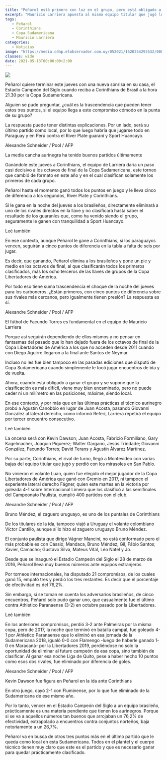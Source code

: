 ```yaml
---
title: "Peñarol está primero con luz en el grupo, pero está obligado a ganarle a Corinthians para dar un paso decisivo"
excerpt: "Mauricio Larriera apuesta al mismo equipo titular que jugó los últimos tres encuentros y tiene muy claro que los tres puntos contra los brasileños pueden ser decisivos en esta Copa Sudamericana"
tags:
   - Peñarol
   - Corinthians
   - Copa Sudamericana
   - Mauricio Larriera
categories:
   - Noticias
image: "https://media.cdnp.elobservador.com.uy/052021/1620354295532/000_99G38Z.jpg?&cw=1170"
classes: wide
date: 2021-05-13T00:00:00+2:00
---
```



<img src="https://media.cdnp.elobservador.com.uy/052021/1620354295532/000_99G38Z.jpg?&cw=1170">


Peñarol quiere terminar este jueves con una nueva sonrisa en su casa, el Estadio Campeón del Siglo cuando reciba a Corinthians de Brasil a la hora 21.30 por la Copa Sudamericana.


Alguien se pude preguntar, ¿cuál es la trascendencia que pueden tener estos tres puntos, si el equipo llega a este compromiso cómodo en la punta de su grupo?


La respuesta puede tener distintas explicaciones. Por un lado, será su último partido como local, por lo que luego habría que jugarse todo en Paraguay y en Perú contra el River Plate guaraní y Sport Huancayo.





Alexandre Schneider / Pool / AFP


La media cancha aurinegra ha tenido buenos partidos últimamente





Ganándole este jueves a Corinthians, el equipo de Larriera daría un paso casi decisivo a los octavos de final de la Copa Sudamericana, este torneo que cambió de formato en este año y en el cual clasifican solamente los primeros de cada grupo.


Peñarol hasta el momento ganó todos los puntos en juego y le lleva cinco de diferencia a los segundos, River Plate y Corinthians.


Si le gana en la noche del jueves a los brasileños, directamente eliminará a uno de los rivales directos en la llave y no clasificará hasta saber el resultado de los guaraníes que, como ha venido siendo el grupo, seguramente le ganen con tranquilidad a Sport Huancayo.


Leé también


En ese contexto, aunque Peñarol le gane a Corinthians, si los paraguayos vencen, seguirán a cinco puntos de diferencia en la tabla a falta de seis por jugar.


Es decir, que ganando, Peñarol elimina a los brasileños y pone un pie y medio en los octavos de final, al que clasificarán todos los primeros clasificados, más los ocho terceros de las llaves de grupos de la Copa Libertadores de América.


Por todo eso tiene suma trascendencia el choque de la noche del jueves para los carboneros. ¿Están primeros, con cinco puntos de diferencia sobre sus rivales más cercanos, pero igualmente tienen presión? La respuesta es sí.





Alexandre Schneider / Pool / AFP


El fútbol de Facundo Torres es fundamental en el equipo de Mauricio Larriera





Porque así seguirán dependiendo de ellos mismos y no pensar en fantasmas del pasado que lo han dejado fuera de los octavos de final de la Copa Libertadores de América a los que no acceden desde 2011 cuando con Diego Aguirre llegaron a la final ante Santos de Neymar.


Incluso no les fue bien tampoco en las pasadas ediciones que disputó de Copa Sudamericana cuando simplemente le tocó jugar encuentros de ida y de vuelta.


Ahora, cuando está obligado a ganar el grupo y se supone que la clasificación es más difícil, viene muy bien encaminado, pero no puede ceder ni un milímetro en las posiciones, máxime, siendo local.


En ese contexto, y por más que en las últimas prácticas el técnico aurinegro probó a Agustín Canobbio en lugar de Juan Acosta, pasando Giovanni González al lateral derecho, como informó Referí, Larriera repetirá el equipo por tercer encuentro consecutivo.


Leé también


La oncena será con Kevin Dawson; Juan Acosta, Fabricio Formiliano, Gary Kagelmacher, Joaquín Piquerez; Walter Gargano, Jesús Trindade; Giovanni González, Facundo Torres; David Terans y Agustín Álvarez Martínez.


Por su parte, Corinthians, el rival de turno, llegó a Montevideo con varias bajas del equipo titular que jugó y perdió con los mirasoles en San Pablo.


No vinieron el volante Luan, quien fue elegido el mejor jugador de la Copa Libertadores de América que ganó con Gremio en 2017, ni tampoco el experiente lateral derecho Fágner, quien este martes en la victoria por goleada 4-1 sobre Internacional Limeira que los clasificó a las semifinales del Campeonato Paulista, cumplió 400 partidos con el club.





Alexandre Schneider / Pool / AFP


Bruno Méndez, el zaguero uruguayo, es uno de los puntales de Corinthians





De los titulares de la ida, tampoco viajó a Uruguay el volante colombiano Víctor Cantillo, aunque sí lo hizo el zaguero uruguayo Bruno Méndez.


El conjunto paulista que dirige Vágner Mancini, no está conformado pero el más probable es con Cássio; Mandaca, Bruno Méndez, Gil, Fábio Santos; Xavier, Camacho; Gustavo Silva, Mateus Vital, Léo Natel y Jo.


Desde que se inauguró el Estadio Campeón del Siglo el 28 de marzo de 2016, Peñarol lleva muy buenos números ante equipos extranjeros.


Por torneos internacionales, ha disputado 21 compromisos, de los cuales ganó 15, empató tres y perdió los tres restantes. Es decir que el porcentaje de efectividad es del 76,2%.


Sin embargo, si se toman en cuenta los adversarios brasileños, de cinco encuentros, Peñarol solo pudo ganar uno, que casualmente fue el último contra Athletico Paranaense (3-2) en octubre pasado por la Libertadores.


Leé también


En los anteriores compromisos, perdió 3-2 ante Palmeiras por la misma copa, pero de 2017, la noche que terminó en batalla campal, fue goleado 4-1 por Athletico Paranaense que lo eliminó en esa jornada de la Sudamericana 2018, igualó 0-0 con Flamengo -luego de haberle ganado 1-0 en Maracaná- por la Libertadores 2019, perdiéndose no solo la oportunidad de eliminar al futuro campeón de esa copa, sino también de clasificar. Al ganar esa noche Liga de Quito, pese a haber hecho 10 puntos como esos dos rivales, fue eliminado por diferencia de goles.





Alexandre Schneider / Pool / AFP


Kevin Dawson fue figura en Peñarol en la ida ante Corinthians





En otro juego, cayó 2-1 con Fluminense, por lo que fue eliminado de la Sudamericana de ese mismo año.


Por lo tanto, vencer en el Estadio Campeón del Siglo a un equipo brasileño, prácticamente es una materia pendiente que tienen los aurinegros. Porque si se va a aquellos números tan buenos que arrojaban un 76,2% de efectividad, extrapolado a encuentros contra conjuntos norteños, baja notoriamente a un 26,7%.


Peñarol va en busca de otros tres puntos más en el último partido que le queda como local en esta Sudamericana. Todos en el plantel y el cuerpo técnico tienen muy claro que este es el partido y que es necesario ganar para quedar prácticamente clasificado.


